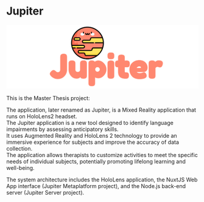 # Jupiter
![Header](./Assets/Sprites/Logo.png)

This is the Master Thesis project:

The application, later renamed as Jupiter, is a Mixed Reality application that runs on HoloLens2 headset.  
The Jupiter application is a new tool designed to identify language impairments by assessing anticipatory skills.  
It uses Augmented Reality and HoloLens 2 technology to provide an immersive experience for subjects and improve the accuracy of data collection.  
The application allows therapists to customize activities to meet the specific needs of individual subjects, potentially promoting lifelong learning and well-being.

The system architecture includes the HoloLens application, the NuxtJS Web App interface (Jupiter Metaplatform project), and the Node.js back-end server (Jupiter Server project).  
